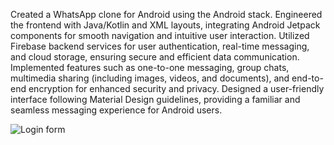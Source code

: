 Created a WhatsApp clone for Android using the Android stack. Engineered the frontend with Java/Kotlin and XML layouts, integrating Android Jetpack components for smooth navigation and intuitive user interaction. Utilized Firebase backend services for user authentication, real-time messaging, and cloud storage, ensuring secure and efficient data communication. Implemented features such as one-to-one messaging, group chats, multimedia sharing (including images, videos, and documents), and end-to-end encryption for enhanced security and privacy. Designed a user-friendly interface following Material Design guidelines, providing a familiar and seamless messaging experience for Android users.

![Login form](https://github.com/jeeva-anand/Android-Projects/assets/86646740/66c88d10-9fe2-4227-85f9-516646c6281e)
